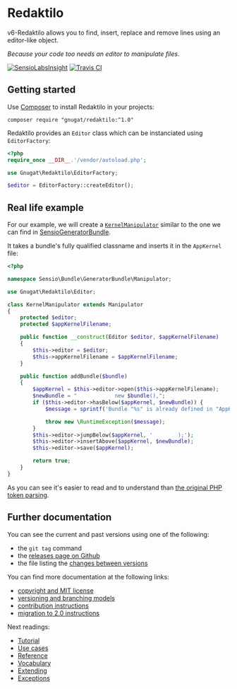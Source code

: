 # Redaktilo

v6-Redaktilo allows you to find, insert, replace and remove lines using an editor-like object.

*Because your code too needs an editor to manipulate files*.

[![SensioLabsInsight](https://insight.sensiolabs.com/projects/fbe2d89f-f64d-45c2-a680-bbafac4b0d08/mini.png)](https://insight.sensiolabs.com/projects/fbe2d89f-f64d-45c2-a680-bbafac4b0d08)
[![Travis CI](https://travis-ci.org/gnugat/redaktilo.png)](https://travis-ci.org/gnugat/redaktilo)

## Getting started

Use [Composer](http://getcomposer.org/) to install Redaktilo in your projects:

    composer require "gnugat/redaktilo:^1.0"

Redaktilo provides an `Editor` class which can be instanciated using
`EditorFactory`:

```php
<?php
require_once __DIR__.'/vendor/autoload.php';

use Gnugat\Redaktilo\EditorFactory;

$editor = EditorFactory::createEditor();
```

## Real life example

For our example, we will create a [`KernelManipulator`](https://github.com/sensiolabs/SensioGeneratorBundle/blob/8b7a33aa3d22388443b6de0b0cf184122e9f60d2/Manipulator/KernelManipulator.php)
similar to the one we can find in [SensioGeneratorBundle](https://github.com/sensiolabs/SensioGeneratorBundle).

It takes a bundle's fully qualified classname and inserts it in the `AppKernel`
file:

```php
<?php

namespace Sensio\Bundle\GeneratorBundle\Manipulator;

use Gnugat\Redaktilo\Editor;

class KernelManipulator extends Manipulator
{
    protected $editor;
    protected $appKernelFilename;

    public function __construct(Editor $editor, $appKernelFilename)
    {
        $this->editor = $editor;
        $this->appKernelFilename = $appKernelFilename;
    }

    public function addBundle($bundle)
    {
        $appKernel = $this->editor->open($this->appKernelFilename);
        $newBundle = "            new $bundle(),";
        if ($this->editor->hasBelow($appKernel, $newBundle)) {
            $message = sprintf('Bundle "%s" is already defined in "AppKernel::registerBundles()".', $bundle);

            throw new \RuntimeException($message);
        }
        $this->editor->jumpBelow($appKernel, '        );');
        $this->editor->insertAbove($appKernel, $newBundle);
        $this->editor->save($appKernel);

        return true;
    }
}
```

As you can see it's easier to read and to understand than
[the original PHP token parsing](https://github.com/sensiolabs/SensioGeneratorBundle/blob/8b7a33aa3d22388443b6de0b0cf184122e9f60d2/Manipulator/KernelManipulator.php).

## Further documentation

You can see the current and past versions using one of the following:

* the `git tag` command
* the [releases page on Github](https://github.com/gnugat/redaktilo/releases)
* the file listing the [changes between versions](CHANGELOG.md)

You can find more documentation at the following links:

* [copyright and MIT license](LICENSE)
* [versioning and branching models](VERSIONING.md)
* [contribution instructions](CONTRIBUTING.md)
* [migration to 2.0 instructions](UPGRADE-2.0.md)

Next readings:

* [Tutorial](doc/01-tutorial.md)
* [Use cases](doc/02-use-cases.md)
* [Reference](doc/03-reference.md)
* [Vocabulary](doc/04-vocabulary.md)
* [Extending](doc/05-extending.md)
* [Exceptions](doc/06-exceptions.md)
